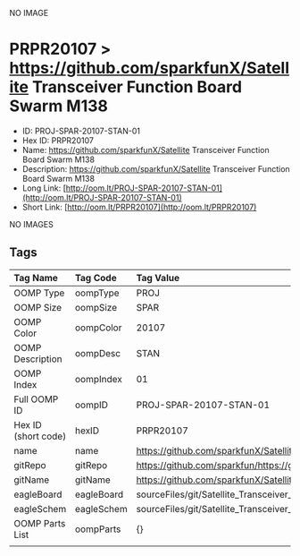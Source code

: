 


  
NO IMAGE  
# PRPR20107 > https://github.com/sparkfunX/Satellite Transceiver Function Board  Swarm M138

- ID: PROJ-SPAR-20107-STAN-01
- Hex ID: PRPR20107
- Name: https://github.com/sparkfunX/Satellite Transceiver Function Board  Swarm M138
- Description: https://github.com/sparkfunX/Satellite Transceiver Function Board  Swarm M138
- Long Link: [http://oom.lt/PROJ-SPAR-20107-STAN-01](http://oom.lt/PROJ-SPAR-20107-STAN-01)
- Short Link: [http://oom.lt/PRPR20107](http://oom.lt/PRPR20107)
  
NO IMAGES  
## Tags
  

|Tag Name|Tag Code|Tag Value|
| :--- | :--- | :--- |
|OOMP Type|oompType|PROJ|
|OOMP Size|oompSize|SPAR|
|OOMP Color|oompColor|20107|
|OOMP Description|oompDesc|STAN|
|OOMP Index|oompIndex|01|
|Full OOMP ID|oompID|PROJ-SPAR-20107-STAN-01|
|Hex ID (short code)|hexID|PRPR20107|
|name|name|https://github.com/sparkfunX/Satellite Transceiver Function Board  Swarm M138|
|gitRepo|gitRepo|https://github.com/sparkfun/https://github.com/sparkfunX/Satellite_Transceiver_Function_Board__Swarm_M138|
|gitName|gitName|https://github.com/sparkfunX/Satellite_Transceiver_Function_Board__Swarm_M138|
|eagleBoard|eagleBoard|sourceFiles/git/Satellite_Transceiver_Function_Board__Swarm_M138/Hardware/Satellite_Transceiver_Function_Board__Swarm_M138.brd|
|eagleSchem|eagleSchem|sourceFiles/git/Satellite_Transceiver_Function_Board__Swarm_M138/Hardware/Satellite_Transceiver_Function_Board__Swarm_M138.sch|
|OOMP Parts List|oompParts|{}|
||||
